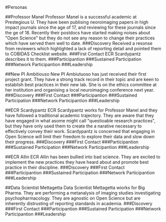 #Personas

##Professor Manel
Professor Manel is a successful academic at Prestegious U. They have been publising neoroimaging papers in high impact journals since the age of 17, and reviewing for these journals since the ge of 18. Recently their postdocs have started making noises about "Open Science" but they do not see any reason to change their practices which have served them well to date.
###Discovery
Received a resonse from reviewers which highlighted a lack of reporting detail and pointed them to COBIDAS Checklist website.
###First Contact
ECR Scardypantz describes it to them.
###Participantion
###Sustained Participation
###Network Participantion
###Leadership

##New PI Ambitiouso
New PI Ambiutuoso has just received their first project grant. They have a strong track record in their topic and are keen to establish best practices in their new lab. She is on the ethics committee at her institution and organising a local neuroimaging conference next year.
###Discovery
###First Contact
###Participantion
###Sustained Participation
###Network Participantion
###Leadership


##ECR Scardypantz
ECR Scardypantz works for Professor Manel and they have followed a traditional academic trajectory. They are aware that they have engaged in what asome might call "questioable research practices", but they have only used them to create the  a narative necessary to effectively convey their work. Scardypantz is concerned that engaging in Open Science will limit their freedom to explore their data and slow down their progress.
###Discovery
###First Contact
###Participantion
###Sustained Participation
###Network Participantion
###Leadership

##ECR Allin
ECR Allin has been bullied into bad science. They are excited to implement the new practices they have heard about and promote best practice in their discipline.
###Discovery
###First Contact
###Participantion
###Sustained Participation
###Network Participantion
###Leadership

##Data Scientist Mettagetta
Data Scientist Mettagetta wiorks for Big Pharma. They are performing a metanalysis of imaging studies investigating psychopharmacology. They are agnostic on Open Science but are inherently distrusting of reporting standards in academia. 
###Discovery
###First Contact
###Participantion
###Sustained Participation
###Network Participantion
###Leadership

